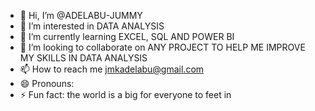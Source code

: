 - 👋 Hi, I’m @ADELABU-JUMMY
- 👀 I’m interested in DATA ANALYSIS 
- 🌱 I’m currently learning EXCEL, SQL AND POWER BI
- 💞️ I’m looking to collaborate on ANY PROJECT TO HELP ME IMPROVE MY SKILLS IN DATA ANALYSIS
- 📫 How to reach me jmkadelabu@gmail.com
- 😄 Pronouns: 
- ⚡ Fun fact: the world is a big for everyone to feet in 

<!---
ADELABU-JUMMY/ADELABU-JUMMY is a ✨ special ✨ repository because its `README.md` (this file) appears on your GitHub profile.
You can click the Preview link to take a look at your changes.
--->
